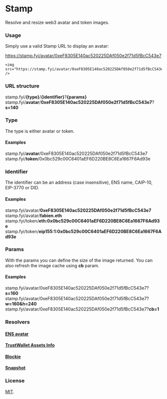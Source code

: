 # Stamp
Resolve and resize web3 avatar and token images.

### Usage
Simply use a valid Stamp URL to display an avatar:

https://stamp.fyi/avatar/0xeF8305E140ac520225DAf050e2f71d5fBcC543e7

```
<img src="https://stamp.fyi/avatar/0xeF8305E140ac520225DAf050e2f71d5fBcC543e7" />
```

### URL structure
stamp.fyi/**{type}**/**{identifier}**?**{params}**  
stamp.fyi/**avatar**/**0xeF8305E140ac520225DAf050e2f71d5fBcC543e7**?**s=140**

### Type
The type is either avatar or token.

#### Examples
stamp.fyi/**avatar**/0xeF8305E140ac520225DAf050e2f71d5fBcC543e7  
stamp.fyi/**token**/0x0bc529c00C6401aEF6D220BE8C6Ea1667F6Ad93e

### Identifier
The identifier can be an address (case insensitive), ENS name, CAIP-10, EIP-3770 or DID.

#### Examples
stamp.fyi/avatar/**0xeF8305E140ac520225DAf050e2f71d5fBcC543e7**  
stamp.fyi/avatar/**fabien.eth**  
stamp.fyi/token/**eth:0x0bc529c00C6401aEF6D220BE8C6Ea1667F6Ad93e**  
stamp.fyi/token/**eip155:1:0x0bc529c00C6401aEF6D220BE8C6Ea1667F6Ad93e**

### Params
With the params you can define the size of the image returned. You can also refresh the image cache using **cb** param.

#### Examples
stamp.fyi/avatar/0xeF8305E140ac520225DAf050e2f71d5fBcC543e7?**s=160**
stamp.fyi/avatar/0xeF8305E140ac520225DAf050e2f71d5fBcC543e7?**w=160&h=240**
stamp.fyi/avatar/0xeF8305E140ac520225DAf050e2f71d5fBcC543e7?**cb=1**

### Resolvers

#### [ENS avatar](/src/resolvers/ens.ts)
#### [TrustWallet Assets Info](/src/resolvers/trustwallet.ts)
#### [Blockie](/src/resolvers/blockie.ts)
#### [Snapshot](/src/resolvers/snapshot.ts)

### License

[MIT](LICENSE).
